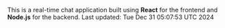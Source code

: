 This is a real-time chat application built using **React** for the frontend and **Node.js** for the backend.
Last updated: Tue Dec 31 05:07:53 UTC 2024
